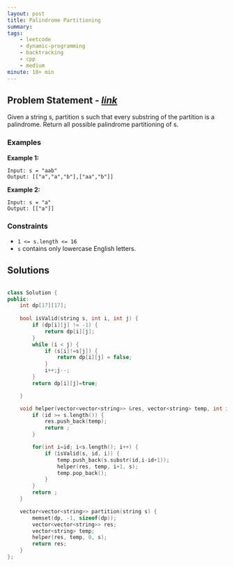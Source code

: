 ```yaml
---
layout: post
title: Palindrome Partitioning                       
summary:
tags:
    - leetcode
    - dynamic-programming
    - backtracking
    - cpp
    - medium
minute: 10+ min
---
```


## Problem Statement - [*link*](https://leetcode.com/problems/palindrome-partitioning/description/)  

Given a string s, partition s such that every substring of the partition is a palindrome. Return all possible palindrome partitioning of s.

### Examples


**Example 1:**   
```
Input: s = "aab"
Output: [["a","a","b"],["aa","b"]]
```


**Example 2:**   
```
Input: s = "a"
Output: [["a"]]
```


### Constraints

+ `1 <= s.length <= 16`
+ `s` contains only lowercase English letters.

## Solutions

```cpp

class Solution {
public:
    int dp[17][17];
    
    bool isValid(string s, int i, int j) {
        if (dp[i][j] != -1) {
            return dp[i][j];
        }
        while (i < j) {
            if (s[i]!=s[j]) {
                return dp[i][j] = false;
            }
            i++;j--;
        }
        return dp[i][j]=true;

    }

    void helper(vector<vector<string>> &res, vector<string> temp, int id, string &s) {
        if (id >= s.length()) {
            res.push_back(temp);
            return ;
        }

        for(int i=id; i<s.length(); i++) {
            if (isValid(s, id, i)) {
                temp.push_back(s.substr(id,i-id+1));
                helper(res, temp, i+1, s);
                temp.pop_back();
            }
        }
        return ;
    }

    vector<vector<string>> partition(string s) {
        memset(dp, -1, sizeof(dp));
        vector<vector<string>> res;
        vector<string> temp;
        helper(res, temp, 0, s);
        return res;
    }
};
```

